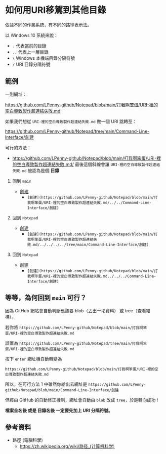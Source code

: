 # 如何用URI移駕到其他目錄

依據不同的作業系統，有不同的路徑表示法。

以 Windows 10 系統來說：

* `.` 代表當前的目錄
* `..` 代表上一層目錄
* `\` Windows 本機端目錄分隔符號
* `/` URI 目錄分隔符號

## 範例

一則網址：

https://github.com/LPenny-github/Notepad/blob/main/打我啊笨蛋/URI-裡的空白導致製作超連結失敗.md

如果我們想從 `URI-裡的空白導致製作超連結失敗.md` 做一個 URI 跳轉至：

https://github.com/LPenny-github/Notepad/tree/main/Command-Line-Interface/創建

可行的方法：

* https://github.com/LPenny-github/Notepad/blob/main/打我啊笨蛋/URI-裡的空白導致製作超連結失敗.md/ 最後這個斜線會讓 `URI-裡的空白導致製作超連結失敗.md` 被認為是個 **目錄**

1. 回到 `main`
   * [創建](https://github.com/LPenny-github/Notepad/blob/main/打我啊笨蛋/URI-裡的空白導致製作超連結失敗.md/../../Command-Line-Interface/創建)
     * `[創建](https://github.com/LPenny-github/Notepad/blob/main/打我啊笨蛋/URI-裡的空白導致製作超連結失敗.md/../../Command-Line-Interface/創建)`

2. 回到 `Notepad`
   * [創建](https://github.com/LPenny-github/Notepad/blob/main/打我啊笨蛋/URI-裡的空白導致製作超連結失敗.md/../../../../tree/main/Command-Line-Interface/創建)
      * `[創建](https://github.com/LPenny-github/Notepad/blob/main/打我啊笨蛋/URI-裡的空白導致製作超連結失敗.md/../../../../tree/main/Command-Line-Interface/創建)`
      
3. 回到 `Notepad`
   * [創建](https://github.com/LPenny-github/Notepad/blob/main/打我啊笨蛋/URI-裡的空白導致製作超連結失敗.md../../../Command-Line-Interface/創建)
     * `[創建](https://github.com/LPenny-github/Notepad/blob/main/打我啊笨蛋/URI-裡的空白導致製作超連結失敗.md../../../Command-Line-Interface/創建)`


## 等等，為何回到 `main` 可行？

因為 GitHub 網站會自動判斷應該要 blob（丟出一坨資料） 或 tree（查看結構）。

若你將 `https://github.com/LPenny-github/Notepad/blob/main/打我啊笨蛋/URI-裡的空白導致製作超連結失敗.md`

誤置為 `https://github.com/LPenny-github/Notepad/tree/main/打我啊笨蛋/URI-裡的空白導致製作超連結失敗.md`

按下 `enter` 網址機自動轉變為

`https://github.com/LPenny-github/Notepad/blob/main/打我啊笨蛋/URI-裡的空白導致製作超連結失敗.md`

所以，在可行方法 1 中雖然你給出去網址是 
`https://github.com/LPenny-github/Notepad/blob/main/Command-Line-Interface/創建`

但經由 GitHub 的自動修正機制，網址會自動由 `blob` 改成 `tree`，於是轉向成功！

**檔案全名後 或是 目錄名後 一定要先加上 URI 分隔符號。**


## 參考資料

* 路徑 (電腦科學)
  * https://zh.wikipedia.org/wiki/路径_(计算机科学)
